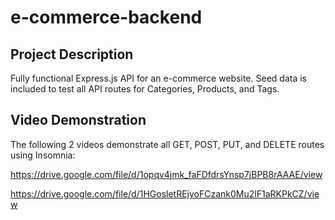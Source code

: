 # e-commerce-backend

## Project Description
Fully functional Express.js API for an e-commerce website. Seed data is included to test all API routes for Categories, Products, and Tags.

## Video Demonstration

The following 2 videos demonstrate all GET, POST, PUT, and DELETE routes using Insomnia:

https://drive.google.com/file/d/1opqv4jmk_faFDfdrsYnsp7jBPB8rAAAE/view

https://drive.google.com/file/d/1HGosletREjyoFCzank0Mu2lF1aRKPkCZ/view